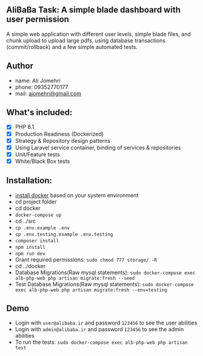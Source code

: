 ## AliBaBa Task: A simple blade dashboard with user permission

A simple web application with different user levels, simple blade files, and chunk upload to upload large pdfs, using
database transactions (commit/rollback) and a few simple automated tests.

## Author

- name: Ali Jomehri
- phone: 09352770177
- mail: ajomehri@gmail.com

## What's included:

- [x] PHP 8.1
- [x] Production Readiness (Dockerized)
- [x] Strategy & Repository design patterns
- [x] Using Laravel service container, binding of services & repositories
- [x] Unit/Feature tests
- [x] White/Black Box tests

## Installation:

- [install docker](https://docs.docker.com/get-docker/) based on your system environment
- cd project folder
- cd docker
- `docker-compose up`
- cd ../src
- `cp .env.example .env`
- `cp .env.testing.example .env.testing`
- `composer install`
- `npm install`
- `npm run dev`
- Grant required permissions: `sudo chmod 777 storage/ -R`
- cd ../docker
- Database Migrations(Raw mysql statements): `sudo docker-compose exec alb-php-web php artisan migrate:fresh --seed`
- Test Database Migrations(Raw mysql statements): `sudo docker-compose exec alb-php-web php artisan migrate:fresh
  --env=testing`

## Demo
- Login with `user@alibaba.ir` and password `123456` to see the user abilities
- Login with `admin@alibaba.ir` and password `123456` to see the admin abilities
- To run the tests: `sudo docker-compose exec alb-php-web php artisan test`
